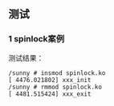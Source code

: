 ## 测试

### 1 spinlock案例

测试结果：
```
/sunny # insmod spinlock.ko
[ 4476.021802] xxx_init
/sunny # rmmod spinlock.ko
[ 4481.515424] xxx_exit
```